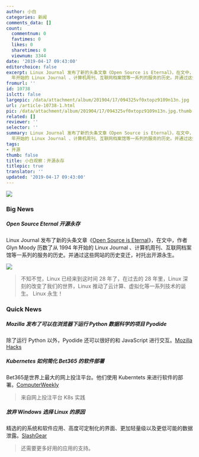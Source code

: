 ```yaml
---
author: 小白
categories: 新闻
comments_data: []
count:
  commentnum: 0
  favtimes: 0
  likes: 0
  sharetimes: 0
  viewnum: 3344
date: '2019-04-17 09:43:00'
editorchoice: false
excerpt: Linux Journal 发布了新的头条文章《Open Source is Eternal》，在文中，作者 Glyn Moody 历数了从 1994
  年开始的 Linux Journal 、计算机周刊、互联网档案馆等一系列的服务的历史。并通过这些网站的历史变迁，衬托出开源永生。
fromurl: ''
id: 10738
islctt: false
largepic: /data/attachment/album/201904/17/094325vf0xtopz9109n13n.jpg
url: /article-10738-1.html
pic: /data/attachment/album/201904/17/094325vf0xtopz9109n13n.jpg.thumb.jpg
related: []
reviewer: ''
selector: ''
summary: Linux Journal 发布了新的头条文章《Open Source is Eternal》，在文中，作者 Glyn Moody 历数了从 1994
  年开始的 Linux Journal 、计算机周刊、互联网档案馆等一系列的服务的历史。并通过这些网站的历史变迁，衬托出开源永生。
tags:
- 开源
thumb: false
title: 小白观察：开源永存
titlepic: true
translator: ''
updated: '2019-04-17 09:43:00'
---
```


![](/data/attachment/album/201904/17/094325vf0xtopz9109n13n.jpg)


### Big News


##### Open Source Eternal 开源永存


Linux Journal 发布了新的头条文章《[Open Source is Eternal](https://www.linuxjournal.com/content/open-source-eternal)》，在文中，作者 Glyn Moody 历数了从 1994 年开始的 Linux Journal 、计算机周刊、互联网档案馆等一系列的服务的历史。并通过这些网站的历史变迁，衬托出开源永生。


![](/data/attachment/album/201904/15/110332k14jhr8741hrwx81.png)



> 
> 不知不觉，Linux 已经来到这时间 28 年了，在过去的 28 年里，Linux 深刻的改变了我们的世界，Linux 推动了云计算、虚拟化等一系列技术的诞生。 Linux 永生！
> 
> 
> 


### Quick News


##### Mozilla 发布了可以在浏览器下运行 Python 数据科学的项目 Pyodide


除了运行 Python 以外，Pyodide 还可以很好的和 JavaScript 进行交互。[Mozilla Hacks](https://hacks.mozilla.org/2019/04/pyodide-bringing-the-scientific-python-stack-to-the-browser/)


##### Kubernetes 如何简化 Bet365 的软件部署


Bet365是世界上最大的网上投注平台。他们使用 Kuberntets 来进行软件的部署。[ComputerWeekly](https://www.computerweekly.com/news/252461716/How-Kubernetes-has-simplified-bet365s-software-deployments)



> 
> 来自网上投注平台 K8s 实践
> 
> 
> 


##### 放弃 Windows 选择 Linux 的原因


精选的的系统和软件应用、高度可定制化的界面、更加轻量级以及更低可能的数据泄露。[SlashGear](https://www.slashgear.com/reasons-to-abandon-windows-for-linux-06572307/)



> 
> 还需要更多好用的应用的支持。
> 
> 
>